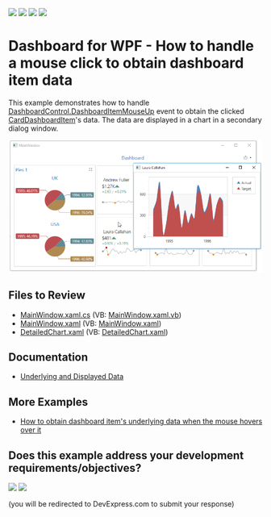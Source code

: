 <!-- default badges list -->
![](https://img.shields.io/endpoint?url=https://codecentral.devexpress.com/api/v1/VersionRange/142554540/22.2.2%2B)
[![](https://img.shields.io/badge/Open_in_DevExpress_Support_Center-FF7200?style=flat-square&logo=DevExpress&logoColor=white)](https://supportcenter.devexpress.com/ticket/details/T830555)
[![](https://img.shields.io/badge/📖_How_to_use_DevExpress_Examples-e9f6fc?style=flat-square)](https://docs.devexpress.com/GeneralInformation/403183)
[![](https://img.shields.io/badge/💬_Leave_Feedback-feecdd?style=flat-square)](#does-this-example-address-your-development-requirementsobjectives)
<!-- default badges end -->

# Dashboard for WPF - How to handle a mouse click to obtain dashboard item data

This example demonstrates how to handle [DashboardControl.DashboardItemMouseUp](https://docs.devexpress.com/Dashboard/DevExpress.DashboardWpf.DashboardControl.DashboardItemMouseUp) event to obtain the 
clicked [CardDashboardItem](https://docs.devexpress.com/Dashboard/DevExpress.DashboardCommon.CardDashboardItem)'s data. The data are displayed in a chart in a secondary dialog window.

![](./images/DashboardItemMouseUpExample.png)

## Files to Review

* [MainWindow.xaml.cs](./CS/Dashboard_ClientDataCards_Wpf/MainWindow.xaml.cs) (VB: [MainWindow.xaml.vb](./VB/Dashboard_ClientDataCards_Wpf/MainWindow.xaml.vb))
* [MainWindow.xaml](./CS/Dashboard_ClientDataCards_Wpf/MainWindow.xaml) (VB: [MainWindow.xaml](./VB/Dashboard_ClientDataCards_Wpf/MainWindow.xaml))
* [DetailedChart.xaml](./CS/Dashboard_ClientDataCards_Wpf/DetailedChart.xaml) (VB: [DetailedChart.xaml](./VB/Dashboard_ClientDataCards_Wpf/DetailedChart.xaml))

## Documentation

- [Underlying and Displayed Data](https://docs.devexpress.com/Dashboard/400159/wpf-viewer/obtain-underlying-and-displayed-data)

## More Examples

- [How to obtain dashboard item's underlying data when the mouse hovers over it](https://github.com/DevExpress-Examples/wpf-dashboard-how-to-obtain-item-data-on-mouse-hover)
<!-- feedback -->
## Does this example address your development requirements/objectives?

[<img src="https://www.devexpress.com/support/examples/i/yes-button.svg"/>](https://www.devexpress.com/support/examples/survey.xml?utm_source=github&utm_campaign=wpf-dashboard-how-to-obtain-clicked-item-data&~~~was_helpful=yes) [<img src="https://www.devexpress.com/support/examples/i/no-button.svg"/>](https://www.devexpress.com/support/examples/survey.xml?utm_source=github&utm_campaign=wpf-dashboard-how-to-obtain-clicked-item-data&~~~was_helpful=no)

(you will be redirected to DevExpress.com to submit your response)
<!-- feedback end -->
